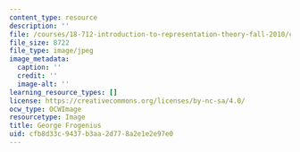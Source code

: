 ```yaml
---
content_type: resource
description: ''
file: /courses/18-712-introduction-to-representation-theory-fall-2010/cfb8d33c9437b3aa2d778a2e1e2e97e0_Georgfrobenius.jpeg
file_size: 8722
file_type: image/jpeg
image_metadata:
  caption: ''
  credit: ''
  image-alt: ''
learning_resource_types: []
license: https://creativecommons.org/licenses/by-nc-sa/4.0/
ocw_type: OCWImage
resourcetype: Image
title: George Frogenius
uid: cfb8d33c-9437-b3aa-2d77-8a2e1e2e97e0
---
```

